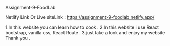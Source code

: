 Assignment-9-FoodLab   

Netlify Link Or Live siteLink : https://assignment-9-foodlab.netlify.app/ 




1.In this website you can learn how to cook . 
2.In this website i use React bootstrap, vanilla css, React Route .
3.just take a look and enjoy my website Thank you .
